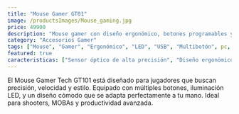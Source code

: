 ```yaml
---
title: "Mouse Gamer GT01"
image: /productsImages/Mouse_gaming.jpg
price: 49900
description: "Mouse gamer con diseño ergonómico, botones programables y luz LED. Ideal para sesiones de juego prolongadas."
category: "Accesorios Gamer"
tags: ["Mouse", "Gamer", "Ergonómico", "LED", "USB", "Multibotón", pc, laptop]
featured: true
caracteristicas: ["Sensor óptico de alta precisión", "Diseño ergonómico para largas sesiones", "Iluminación LED multicolor", "Botones laterales programables", "Botón de doble clic", "Resolución ajustable (DPI)", "Compatible con Windows, macOS y Linux"]
---
```


El Mouse Gamer Tech GT101 está diseñado para jugadores que buscan precisión, velocidad y estilo. Equipado con múltiples botones, iluminación LED, y un diseño cómodo que se adapta perfectamente a tu mano. Ideal para shooters, MOBAs y productividad avanzada.